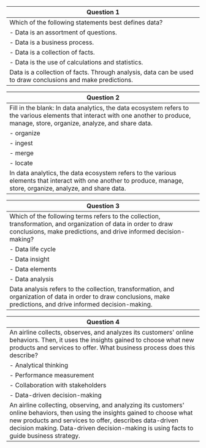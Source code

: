 | **Question 1** |
| --- |
| Which of the following statements best defines data? |
| - Data is an assortment of questions. |
| - Data is a business process. |
| - Data is a collection of facts. |
| - Data is the use of calculations and statistics. |
| Data is a collection of facts. Through analysis, data can be used to draw conclusions and make predictions. |

| **Question 2** |
| --- |
| Fill in the blank: In data analytics, the data ecosystem refers to the various elements that interact with one another to produce, manage, store, organize, analyze, and share data. |
| - organize |
| - ingest |
| - merge |
| - locate |
| In data analytics, the data ecosystem refers to the various elements that interact with one another to produce, manage, store, organize, analyze, and share data. |

| **Question 3** |
| --- |
| Which of the following terms refers to the collection, transformation, and organization of data in order to draw conclusions, make predictions, and drive informed decision-making? |
| - Data life cycle |
| - Data insight |
| - Data elements |
| - Data analysis |
| Data analysis refers to the collection, transformation, and organization of data in order to draw conclusions, make predictions, and drive informed decision-making. |

| **Question 4** |
| --- |
| An airline collects, observes, and analyzes its customers' online behaviors. Then, it uses the insights gained to choose what new products and services to offer. What business process does this describe? |
| - Analytical thinking |
| - Performance measurement |
| - Collaboration with stakeholders |
| - Data-driven decision-making |
| An airline collecting, observing, and analyzing its customers' online behaviors, then using the insights gained to choose what new products and services to offer, describes data-driven decision making. Data-driven decision-making is using facts to guide business strategy. |


